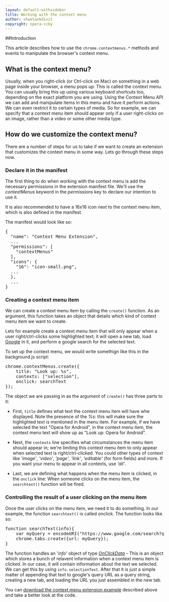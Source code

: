 ```yaml
---
layout: default-withsidebar
title: Working with the context menu
author: shwetankdixit
copyright: opera-ccby
---
```


##Introduction

This article describes how to use the `chrome.contextmenus.*` methods and events to manipulate the browser's context menu.

## What is the context menu?
Usually, when you right-click (or Ctrl-click on Mac) on something in a web page inside your browser, a menu pops up: This is called the context menu. You can usually bring this up using various keyboard shortcuts too, depending on the exact platform you are using. Using the Context Menu API we can add and manipulate items in this menu and have it perform actions. We can even restrict it to certain types of media. So for example, we can specify that a context menu item should appear only if a user right-clicks on an image, rather than a video or some other media type.

## How do we customize the context menu?
There are a number of steps for us to take if we want to create an extension that customizes the context menu in some way. Lets go through these steps now.

### Declare it in the manifest
The first thing to do when working with the context menu is add the necessary permissions in the extension manifest file. We'll use the *contextMenus* keyword in the *permissions* key to declare our intention to use it.

It is also recommended to have a 16x16 icon next to the context menu item, which is also defined in the manifest.

The manifest would look like so: 

<pre class="prettyprint">{
  "name": "Context Menu Extension",
  ...
  "permissions": [
    "contextMenus"
  ],
  "icons": {
    "16": "icon-small.png",
  ...
  },
  ...
}</pre>

### Creating a context menu item
We can create a context menu item by calling the `create()` function. As an argument, this function takes an object that details which kind of context menu item we want to create. 

Lets for example create a context menu item that will only appear when a user right/ctrl-clicks some highlighted text; it will open a new tab, load [Google](http://www.google.com) in it, and perform a google search for the selected text.

To set up the context menu, we would write somethign like this in the background.js script:

<pre class="prettyprint">chrome.contextMenus.create({
	title: "Look up: %s",
	contexts: ["selection"],
	onclick: searchText
});</pre>

The object we are passing in as the argument of `create()` has three parts to it:

* First, `title` defines what text the context menu item will have whe displayed. Note the presence of the *%s*: this will make sure the highlighted text is mentioned in the menu item. For example, if we have selected the text "Opera for Android", in the context menu item, the context menu text will show up as "Look up: Opera for Android". 

* Next, the `contexts` line specifies what circumstances the menu item should appear in; we're limiting this context menu item to only appear when selected text is right/ctrl-clicked. You could other types of context like *'image'*, *'video'*, *'page'*, *'link'*, *'editable'* (for form fields) and more. If you want your menu to appear in all contexts, use *'all'*. 

* Last, we are defining what happens when the menu item is clicked, in the `onclick` line: When someone clicks on the menu item, the `searchtext()` function will be fired.

### Controlling the result of a user clicking on the menu item
Once the user clicks on the menu item, we need it to do something. In our example, the function `searchtext()` is called onclick. The function looks like so:

<pre class="prettyprint">function searchText(info){
	var myQuery = encodeURI("https://www.google.com/search?q="+info.selectionText);
	chrome.tabs.create({url: myQuery});
}</pre>

The function handles an '*info*' object of type [*OnClickData*](contextMenus.html#type-OnClickData)  - This is an object which stores a bunch of relavent information when a context menu item is clicked. In our case, it will contain information about the text we selected. We can get this by using `info.selectionText`. After that it is just a simple matter of appending that text to google's query URL as a query string, creating a new tab, and loading the URL you just assembled in the new tab.

You can [download the context menu extension example](samples/ContextMenu-SelectedText.nex) described above and take a better look at the code.